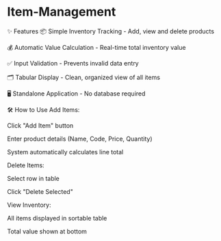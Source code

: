 # Item-Management


    
✨ Features
📦 Simple Inventory Tracking - Add, view and delete products

💰 Automatic Value Calculation - Real-time total inventory value

✅ Input Validation - Prevents invalid data entry

🗂️ Tabular Display - Clean, organized view of all items

🖥️ Standalone Application - No database required

🛠️ How to Use
Add Items:

Click "Add Item" button

Enter product details (Name, Code, Price, Quantity)

System automatically calculates line total

Delete Items:

Select row in table

Click "Delete Selected"

View Inventory:

All items displayed in sortable table

Total value shown at bottom
